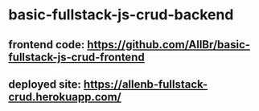 # basic-fullstack-js-crud-backend
## frontend code: https://github.com/AllBr/basic-fullstack-js-crud-frontend
## deployed site: https://allenb-fullstack-crud.herokuapp.com/
